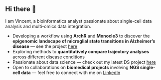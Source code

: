 ## Hi there 👋

I am Vincent, a bioinformatics analyst passionate about single-cell data analysis and multi-omics data integration.  

- Developing a workflow using **ArchR** and **Monocle3** to discover the **epigenomic landscape of microglial state transitions in Alzheimer’s disease** — see the project [here](https://github.com/BU-BMSIP/MG_AD_scATAC)  
- Exploring methods to **quantitatively compare trajectory analyses** across different disease conditions  
- Passionate about data science — check out my latest DS project [here](https://github.com/VHE888/US-Socioeconomic-Cancer-Analysis)  
- Open to collaborations on **biomedical projects** involving **NGS single-cell data** — feel free to connect with me on [LinkedIn](https://www.linkedin.com/in/wenshou-he/)  
